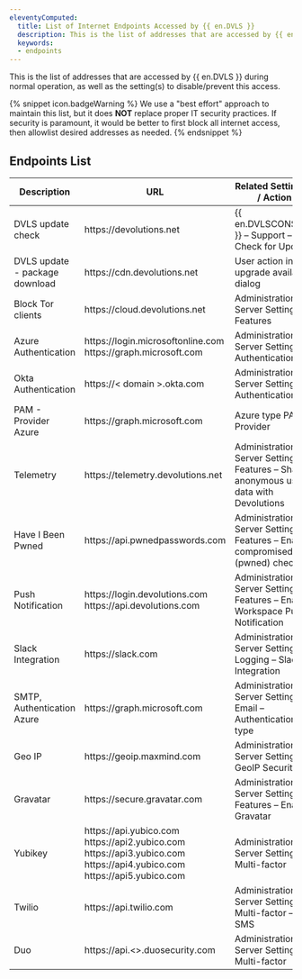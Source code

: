 ```yaml
---
eleventyComputed:
  title: List of Internet Endpoints Accessed by {{ en.DVLS }}
  description: This is the list of addresses that are accessed by {{ en.DVLS }} during normal operation, as well as the setting(s) to disable/prevent this access.
  keywords: 
  - endpoints
---
```

This is the list of addresses that are accessed by {{ en.DVLS }} during normal operation, as well as the setting(s) to disable/prevent this access.

{% snippet icon.badgeWarning %}
We use a "best effort" approach to maintain this list, but it does **NOT** replace proper IT security practices. If security is paramount, it would be better to first block all internet access, then allowlist desired addresses as needed.
{% endsnippet %}

## Endpoints List

| Description                    | URL                                                                            | Related Setting(s) / Action |
| ------------------------------ | ------------------------------------------------------------------------------ | ------------------------- |
| DVLS update check              | https<area>://devolutions.net                                                  | {{ en.DVLSCONSOLE }} – Support – Check for Updates |
| DVLS update - package download | https<area>://cdn.devolutions.net                                              | User action in the upgrade available dialog |
| Block Tor clients              | https<area>://cloud.devolutions.net                                            | Administration – Server Settings – Features |
| Azure Authentication           | https<area>://login.microsoftonline.com<br>https<area>://graph.microsoft.com   | Administration – Server Settings – Authentication |
| Okta Authentication            | https<area>://< domain >.okta.com                                              | Administration – Server Settings – Authentication |
| PAM - Provider Azure           | https<area>://graph.microsoft.com                                              | Azure type PAM Provider |
| Telemetry                      | https<area>://telemetry.devolutions.net                                        | Administration – Server Settings – Features – Share anonymous usage data with Devolutions |
| Have I Been Pwned              | https<area>://api.pwnedpasswords.com                                           | Administration – Server Settings – Features – Enable compromised (pwned) check |
| Push Notification              | https<area>://login.devolutions.com<br>https<area>://api.devolutions.com       | Administration – Server Settings – Features – Enable Workspace Push Notification |
| Slack Integration              | https<area>://slack.com                                                        | Administration – Server Settings – Logging – Slack Integration |
| SMTP, Authentication Azure     | https<area>://graph.microsoft.com                                              | Administration – Server Settings – Email – Authentication type |
| Geo IP                         | https<area>://geoip.maxmind.com                                                | Administration – Server Settings – GeoIP Security |
| Gravatar                       | https<area>://secure.gravatar.com                                              | Administration – Server Settings – Features – Enable Gravatar |
| Yubikey                        | https<area>://api.yubico.com<br>https<area>://api2.yubico.com<br>https<area>://api3.yubico.com<br>https<area>://api4.yubico.com<br>https<area>://api5.yubico.com<br> | Administration – Server Settings – Multi-factor |
| Twilio                         | https<area>://api.twilio.com                                                   | Administration – Server Settings – Multi-factor – SMS |
| Duo                            | https<area>://api.<>.duosecurity.com                                           | Administration – Server Settings – Multi-factor |